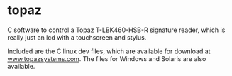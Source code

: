 # topaz
C software to control a Topaz T-LBK460-HSB-R signature reader, which is really just an lcd with a touchscreen and stylus.

Included are the C linux dev files, which are available for download at www.topazsystems.com. The files for Windows and
Solaris are also available.
